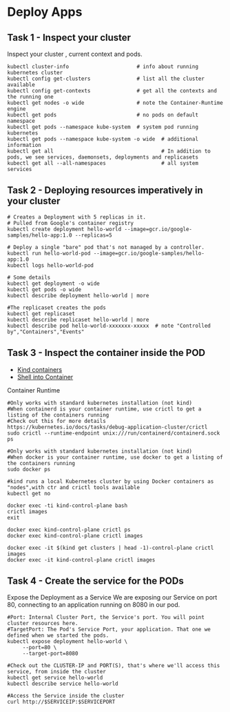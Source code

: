 # Deploy Apps

## Task 1 - Inspect your cluster

Inspect your cluster , current context and pods.

```
kubectl cluster-info                      # info about running kubernetes cluster
kubectl config get-clusters               # list all the cluster available
kubectl config get-contexts               # get all the contexts and the running one
kubectl get nodes -o wide                 # note the Container-Runtime engine
kubectl get pods                          # no pods on default namespace
kubectl get pods --namespace kube-system  # system pod running kubernetes
kubectl get pods --namespace kube-system -o wide  # additional information
kubectl get all                                   # In addition to pods, we see services, daemonsets, deployments and replicasets
kubectl get all --all-namespaces                  # all system services
```

## Task 2 - Deploying resources imperatively in your cluster

```
# Creates a Deployment with 5 replicas in it.
# Pulled from Google's container registry
kubectl create deployment hello-world --image=gcr.io/google-samples/hello-app:1.0 --replicas=5

# Deploy a single "bare" pod that's not managed by a controller.
kubectl run hello-world-pod --image=gcr.io/google-samples/hello-app:1.0
kubectl logs hello-world-pod

# Some details
kubectl get deployment -o wide
kubectl get pods -o wide
kubectl describe deployment hello-world | more

#The replicaset creates the pods
kubectl get replicaset
kubectl describe replicaset hello-world | more
kubectl describe pod hello-world-xxxxxxx-xxxxx  # note "Controlled by","Containers","Events"
```

## Task 3 - Inspect the container inside the POD

- [Kind containers](https://stackoverflow.com/questions/16840409/how-to-list-containers-in-docker)
- [Shell into Container](https://kubernetes.io/docs/tasks/debug/debug-application/get-shell-running-container)

Container Runtime

```
#Only works with standard kubernetes installation (not kind)
#When containerd is your container runtime, use crictl to get a listing of the containers running
#Check out this for more details https://kubernetes.io/docs/tasks/debug-application-cluster/crictl
sudo crictl --runtime-endpoint unix:///run/containerd/containerd.sock ps

#Only works with standard kubernetes installation (not kind)
#When docker is your container runtime, use docker to get a listing of the containers running
sudo docker ps

#kind runs a local Kubernetes cluster by using Docker containers as "nodes",with ctr and crictl tools available
kubectl get no

docker exec -ti kind-control-plane bash
crictl images
exit

docker exec kind-control-plane crictl ps
docker exec kind-control-plane crictl images

docker exec -it $(kind get clusters | head -1)-control-plane crictl images
docker exec -it kind-control-plane crictl images
```

## Task 4 - Create the service for the PODs

Expose the Deployment as a Service
We are exposing our Service on port 80, connecting to an application running on 8080 in our pod.

```
#Port: Internal Cluster Port, the Service's port. You will point cluster resources here.
#TargetPort: The Pod's Service Port, your application. That one we defined when we started the pods.
kubectl expose deployment hello-world \
     --port=80 \
     --target-port=8080

#Check out the CLUSTER-IP and PORT(S), that's where we'll access this service, from inside the cluster
kubectl get service hello-world
kubectl describe service hello-world

#Access the Service inside the cluster
curl http://$SERVICEIP:$SERVICEPORT
```




